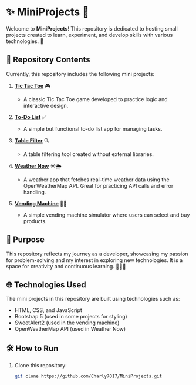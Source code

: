 # ✨ MiniProjects 🚀

Welcome to **MiniProjects**! This repository is dedicated to hosting small projects created to learn, experiment, and develop skills with various technologies. 🌟

## 📂 Repository Contents

Currently, this repository includes the following mini projects:

1. **[Tic Tac Toe](https://github.com/Charly7017/MiniProjects/tree/main/TicTacToe)** 🎮  
   - A classic Tic Tac Toe game developed to practice logic and interactive design.

2. **[To-Do List](https://github.com/Charly7017/MiniProjects/tree/main/TodoList)** ✅  
   - A simple but functional to-do list app for managing tasks.

3. **[Table Filter](https://github.com/Charly7017/MiniProjects/tree/main/Filter%20in%20table)** 🔍  
   - A table filtering tool created without external libraries.

4. **[Weather Now](https://github.com/Charly7017/MiniProjects/tree/main/WeatherNow)** ☀️🌦️  
   - A weather app that fetches real-time weather data using the OpenWeatherMap API. Great for practicing API calls and error handling.

5. **[Vending Machine](https://github.com/Charly7017/MiniProjects/tree/main/Vending%20Machine)** 🥤🍫  
   - A simple vending machine simulator where users can select and buy products.  

## 📜 Purpose

This repository reflects my journey as a developer, showcasing my passion for problem-solving and my interest in exploring new technologies. It is a space for creativity and continuous learning. 🧑‍💻✨

## 🌐 Technologies Used

The mini projects in this repository are built using technologies such as:

- HTML, CSS, and JavaScript
- Bootstrap 5 (used in some projects for styling)
- SweetAlert2 (used in the vending machine)
- OpenWeatherMap API (used in Weather Now)

## 🛠️ How to Run

1. Clone this repository:
   ```bash
   git clone https://github.com/Charly7017/MiniProjects.git
